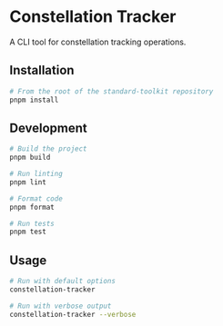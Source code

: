 # Constellation Tracker

A CLI tool for constellation tracking operations.

## Installation

```bash
# From the root of the standard-toolkit repository
pnpm install
```

## Development

```bash
# Build the project
pnpm build

# Run linting
pnpm lint

# Format code
pnpm format

# Run tests
pnpm test
```

## Usage

```bash
# Run with default options
constellation-tracker

# Run with verbose output
constellation-tracker --verbose
```
